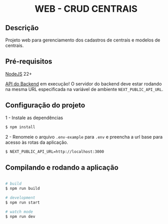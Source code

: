 <h1 align="center">
  WEB - CRUD CENTRAIS
</h1>

## Descrição

Projeto web para gerenciamento dos cadastros de centrais e modelos de centrais.

## Pré-requisitos

[NodeJS](https://nodejs.org/en) 22+ 

[API do Backend](/backend/README.md) em execução! O servidor do backend deve estar rodando na mesma URL especificada na variável de ambiente `NEXT_PUBLIC_API_URL`.


## Configuração do projeto

1 - Instale as dependências

```bash
$ npm install
```

2 - Renomeie o arquivo `.env-example` para `.env` e preencha a url base para acesso às rotas da aplicação.

```bash
$ NEXT_PUBLIC_API_URL=http://localhost:3000
```

## Compilando e rodando a aplicação

```bash

# build
$ npm run build

# development
$ npm run start

# watch mode
$ npm run dev

```




